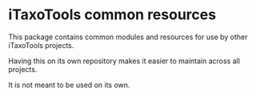 # iTaxoTools common resources

This package contains common modules and resources for use by other iTaxoTools projects.

Having this on its own repository makes it easier to maintain across all projects.

It is not meant to be used on its own.
